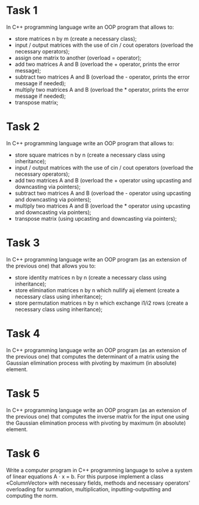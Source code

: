 # Task 1
In C++ programming language write an OOP program that allows to:
* store matrices n by m (create a necessary class);
* input / output matrices with the use of cin / cout operators (overload the necessary operators);
* assign one matrix to another (overload = operator);
* add two matrices A and B (overload the + operator, prints the error message);
* subtract two matrices A and B (overload the - operator, prints the error message if needed);
* multiply two matrices A and B (overload the * operator, prints the error message if needed);
* transpose matrix;

# Task 2
In C++ programming language write an OOP program that allows to:
* store square matrices n by n (create a necessary class using inheritance);
* input / output matrices with the use of cin / cout operators (overload the necessary operators);
* add two matrices A and B (overload the + operator using upcasting and downcasting via pointers);
* subtract two matrices A and B (overload the - operator using upcasting and downcasting via pointers);
* multiply two matrices A and B (overload the * operator using upcasting and downcasting via pointers);
* transpose matrix (using upcasting and downcasting via pointers);

# Task 3
In C++ programming language write an OOP program (as an extension of the previous one) that allows you to:
* store identity matrices n by n (create a necessary class using inheritance);
* store elimination matrices n by n which nullify aij element (create a necessary class using inheritance);
* store permutation matrices n by n which exchange i1/i2 rows (create a necessary class using inheritance);

# Task 4
In C++ programming language write an OOP program (as an extension of the previous one) that computes the determinant of a matrix using the Gaussian elimination process with pivoting by maximum (in absolute) element.

# Task 5
In C++ programming language write an OOP program (as an extension of the previous one) that computes the inverse matrix for the input one using the Gaussian elimination process with pivoting by maximum (in absolute) element.

# Task 6
Write a computer program in C++ programming language to solve a system of linear equations A ⋅ x = b. For this purpose implement a class «ColumnVector» with necessary fields, methods and necessary operators' overloading for summation, multiplication, inputting-outputting and computing the norm.
